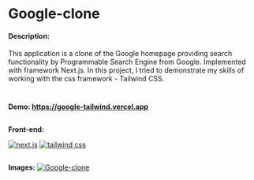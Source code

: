 # Google-clone
#### Description:
This application is a clone of the Google homepage providing search functionality by Programmable Search Engine from Google. Implemented with framework Next.js. In this project, I tried to demonstrate my skills of working with the css framework - Tailwind CSS.
# 

**Demo: https://google-tailwind.vercel.app**

## 
**Front-end:**

[![next.js](https://www.oleinikov.dev/readme/next-js.svg "next-js")](https://www.oleinikov.dev/readme/next-js.svg "next.js")
[![tailwind css](https://www.oleinikov.dev/readme/tailwind-css.svg "tailwind css")](https://www.oleinikov.dev/readme/tailwind-css.svg "tailwind css")

## 
**Images:**
[![Google-clone](https://www.oleinikov.dev/static/5caeecd5bfacfeb6e35d2a411a297336/99d89/google-clone-featured.webp "Google-clone")](https://www.oleinikov.dev/static/5caeecd5bfacfeb6e35d2a411a297336/99d89/google-clone-featured.webp "Google-clone")

